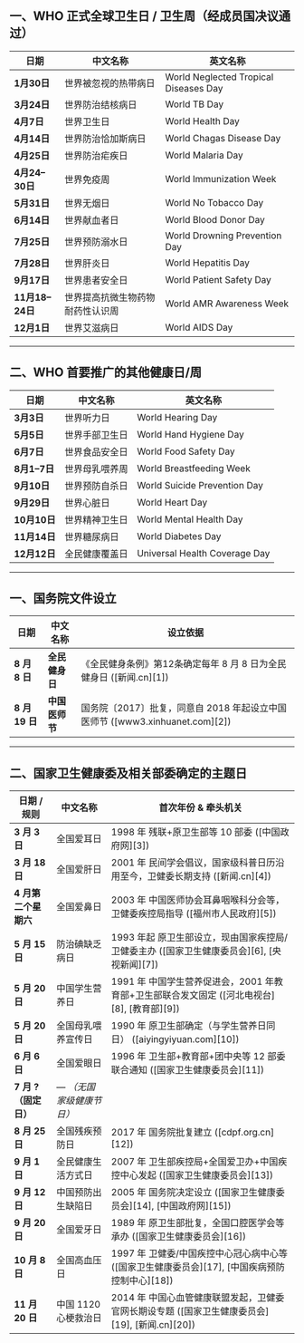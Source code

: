 ## 一、WHO 正式全球卫生日 / 卫生周（经成员国决议通过）

| 日期            | 中文名称             | 英文名称                                  |
| ------------- | ---------------- | ------------------------------------- |
| **1月30日**     | 世界被忽视的热带病日       | World Neglected Tropical Diseases Day |
| **3月24日**     | 世界防治结核病日         | World TB Day                          |
| **4月7日**      | 世界卫生日            | World Health Day                      |
| **4月14日**     | 世界防治恰加斯病日        | World Chagas Disease Day              |
| **4月25日**     | 世界防治疟疾日          | World Malaria Day                     |
| **4月24–30日**  | 世界免疫周            | World Immunization Week               |
| **5月31日**     | 世界无烟日            | World No Tobacco Day                  |
| **6月14日**     | 世界献血者日           | World Blood Donor Day                 |
| **7月25日**     | 世界预防溺水日          | World Drowning Prevention Day         |
| **7月28日**     | 世界肝炎日            | World Hepatitis Day                   |
| **9月17日**     | 世界患者安全日          | World Patient Safety Day              |
| **11月18–24日** | 世界提高抗微生物药物耐药性认识周 | World AMR Awareness Week              |
| **12月1日**     | 世界艾滋病日           | World AIDS Day                        |

---

## 二、WHO 首要推广的其他健康日/周

| 日期         | 中文名称    | 英文名称                          |
| ---------- | ------- | ----------------------------- |
| **3月3日**   | 世界听力日   | World Hearing Day             |
| **5月5日**   | 世界手部卫生日 | World Hand Hygiene Day        |
| **6月7日**   | 世界食品安全日 | World Food Safety Day         |
| **8月1–7日** | 世界母乳喂养周 | World Breastfeeding Week      |
| **9月10日**  | 世界预防自杀日 | World Suicide Prevention Day  |
| **9月29日**  | 世界心脏日   | World Heart Day               |
| **10月10日** | 世界精神卫生日 | World Mental Health Day       |
| **11月14日** | 世界糖尿病日  | World Diabetes Day            |
| **12月12日** | 全民健康覆盖日 | Universal Health Coverage Day |

---

## 一、国务院文件设立

| 日期           | 中文名称      | 设立依据                                                     |
| ------------ | --------- | -------------------------------------------------------- |
| **8 月 8 日**  | **全民健身日** | 《全民健身条例》第12条确定每年 8 月 8 日为全民健身日 ([新闻.cn][1])              |
| **8 月 19 日** | **中国医师节** | 国务院〔2017〕批复，同意自 2018 年起设立中国医师节 ([www3.xinhuanet.com][2]) |

---

## 二、国家卫生健康委及相关部委确定的主题日

| 日期 / 规则        | 中文名称           | 首次年份 & 牵头机关                                                  |
| -------------- | -------------- | ------------------------------------------------------------ |
| **3 月 3 日**    | 全国爱耳日          | 1998 年 残联+原卫生部等 10 部委 ([中国政府网][3])                           |
| **3 月 18 日**   | 全国爱肝日          | 2001 年 民间学会倡议，国家级科普日历沿用至今，卫健委长期支持 ([新闻.cn][4])               |
| **4 月第二个星期六**  | 全国爱鼻日          | 2003 年 中国医师协会耳鼻咽喉科分会等，卫健委疾控局指导 ([福州市人民政府][5])                |
| **5 月 15 日**   | 防治碘缺乏病日        | 1993 年起 原卫生部设立，现由国家疾控局/卫健委主办 ([国家卫生健康委员会][6], [央视新闻][7])     |
| **5 月 20 日**   | 中国学生营养日        | 1991 年 中国学生营养促进会，2001 年教育部+卫生部联合发文固定 ([河北电视台][8], [教育部][9])  |
| **5 月 20 日**   | 全国母乳喂养宣传日      | 1990 年 原卫生部确定（与学生营养日同日） ([aiyingyiyuan.com][10])             |
| **6 月 6 日**    | 全国爱眼日          | 1996 年 卫生部+教育部+团中央等 12 部委联合通知 ([国家卫生健康委员会][11])              |
| **7 月 ?（固定日）** | — *（无国家级健康节日）* |                                                              |
| **8 月 25 日**   | 全国残疾预防日        | 2017 年 国务院批复建立 ([cdpf.org.cn][12])                           |
| **9 月 1 日**    | 全民健康生活方式日      | 2007 年 卫生部疾控局+全国爱卫办+中国疾控中心发起 ([国家卫生健康委员会][13])               |
| **9 月 12 日**   | 中国预防出生缺陷日      | 2005 年 国务院决定设立 ([国家卫生健康委员会][14], [中国政府网][15])                |
| **9 月 20 日**   | 全国爱牙日          | 1989 年 原卫生部批复，全国口腔医学会等承办 ([国家卫生健康委员会][16])                   |
| **10 月 8 日**   | 全国高血压日         | 1997 年 卫健委/中国疾控中心冠心病中心等 ([国家卫生健康委员会][17], [中国疾病预防控制中心][18])  |
| **11 月 20 日**  | 中国 1120 心梗救治日  | 2014 年 中国心血管健康联盟发起，卫健委官网长期设专题 ([国家卫生健康委员会][19], [新闻.cn][20]) |

